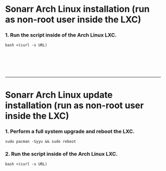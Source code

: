 # Sonarr Arch Linux installation (run as non-root user inside the LXC)

### 1. Run the script inside of the Arch Linux LXC.

  ```
  bash <(curl -s URL)
  ```

<br />
<br />
<br />
<br />
<hr>

# Sonarr Arch Linux update installation (run as non-root user inside the LXC)

### 1. Perform a full system upgrade and reboot the LXC.

  ```
  sudo pacman -Syyu && sudo reboot
  ```

### 2. Run the script inside of the Arch Linux LXC.

  ```
  bash <(curl -s URL)
  ```
